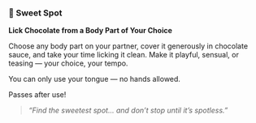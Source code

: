### 🍫 Sweet Spot
**Lick Chocolate from a Body Part of Your Choice**

Choose any body part on your partner, cover it generously in chocolate sauce, and take your time licking it clean. Make it playful, sensual, or teasing — your choice, your tempo.

You can only use your tongue — no hands allowed.

Passes after use!

> *“Find the sweetest spot... and don’t stop until it’s spotless.”*
